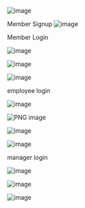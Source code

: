 ![image](https://github.com/jenin144/Database-Library-management-in-Java/assets/151941064/b566ed6c-b9bd-407e-9bd2-3ab81efe41cf)

Member Signup 
![image](https://github.com/jenin144/Database-Library-management-in-Java/assets/151941064/d1dcf508-2c47-4028-9a02-dfe1e67836e6)

Member Login 



![image](https://github.com/jenin144/Database-Library-management-in-Java/assets/151941064/5405fd3c-3111-4509-983a-ba5edaa47b71)




![image](https://github.com/jenin144/Database-Library-management-in-Java/assets/151941064/dbca1c1a-0171-4f82-bd0f-5aef207f5f36)


![image](https://github.com/jenin144/Database-Library-management-in-Java/assets/151941064/1ba3d55e-4cd9-481d-a346-f733f7c49bbb)




employee login 


![image](https://github.com/jenin144/Database-Library-management-in-Java/assets/151941064/7570587d-d7ac-48c3-accb-4f4f1bc1be57)


![PNG image](https://github.com/jenin144/Database-Library-management-in-Java/assets/151941064/0fdbe949-b789-4baf-afc8-ad04eb713da0)




![image](https://github.com/jenin144/Database-Library-management-in-Java/assets/151941064/2153aded-cf65-4f45-9fd1-676c1bf8a0e6)

![image](https://github.com/jenin144/Database-Library-management-in-Java/assets/151941064/4556f907-c95a-42b7-82e9-5e6fb16c39fa)



manager login

![image](https://github.com/jenin144/Database-Library-management-in-Java/assets/151941064/57e4f7f5-0e62-4c1f-951f-56efa2dfd782)

![image](https://github.com/jenin144/Database-Library-management-in-Java/assets/151941064/8b917607-4f28-4509-aba4-0781a5008bbd)

![image](https://github.com/jenin144/Database-Library-management-in-Java/assets/151941064/17cdbc2b-fb63-4d7b-a00d-9599a16e7e23)






